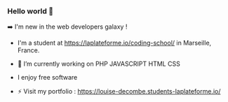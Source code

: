 ### Hello world 👋

:arrow_right: I'm new in the web developers galaxy ! 

- I'm a student at https://laplateforme.io/coding-school/  in Marseille, France.

- 🔭 I’m currently working on PHP JAVASCRIPT HTML CSS 

- I enjoy free software

- ⚡ Visit my portfolio : https://louise-decombe.students-laplateforme.io/

